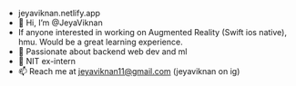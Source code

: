 - jeyaviknan.netlify.app
- 👋 Hi, I’m @JeyaViknan
- If anyone interested in working on Augmented Reality (Swift ios native), hmu. Would be a great learning experience.
- 👀 Passionate about backend web dev and ml
- 🌱 NIT ex-intern
- 📫 Reach me at jeyaviknan11@gmail.com (jeyaviknan on ig)
